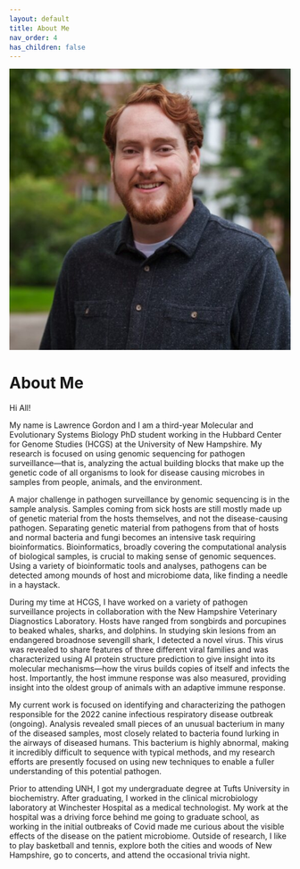 ```yaml
---
layout: default
title: About Me
nav_order: 4
has_children: false
---
```


![headshot_square.jpeg](/images/headshot_square.jpeg)

# About Me

Hi All!

My name is Lawrence Gordon and I am a third-year Molecular and Evolutionary Systems Biology PhD student working in the Hubbard Center for Genome Studies (HCGS) at the University of New Hampshire. My research is focused on using genomic sequencing for pathogen surveillance—that is, analyzing the actual building blocks that make up the genetic code of all organisms to look for disease causing microbes in samples from people, animals, and the environment.

A major challenge in pathogen surveillance by genomic sequencing is in the sample analysis. Samples coming from sick hosts are still mostly made up of genetic material from the hosts themselves, and not the disease-causing pathogen. Separating genetic material from pathogens from that of hosts and normal bacteria and fungi becomes an intensive task requiring bioinformatics. Bioinformatics, broadly covering the computational analysis of biological samples, is crucial to making sense of genomic sequences. Using a variety of bioinformatic tools and analyses, pathogens can be detected among mounds of host and microbiome data, like finding a needle in a haystack.

During my time at HCGS, I have worked on a variety of pathogen surveillance projects in collaboration with the New Hampshire Veterinary Diagnostics Laboratory. Hosts have ranged from songbirds and porcupines to beaked whales, sharks, and dolphins. In studying skin lesions from an endangered broadnose sevengill shark, I detected a novel virus. This virus was revealed to share features of three different viral families and was characterized using AI protein structure prediction to give insight into its molecular mechanisms—how the virus builds copies of itself and infects the host. Importantly, the host immune response was also measured, providing insight into the oldest group of animals with an adaptive immune response.

My current work is focused on identifying and characterizing the pathogen responsible for the 2022 canine infectious respiratory disease outbreak (ongoing). Analysis revealed small pieces of an unusual bacterium in many of the diseased samples, most closely related to bacteria found lurking in the airways of diseased humans. This bacterium is highly abnormal, making it incredibly difficult to sequence with typical methods, and my research efforts are presently focused on using new techniques to enable a fuller understanding of this potential pathogen. 

Prior to attending UNH, I got my undergraduate degree at Tufts University in biochemistry. After graduating, I worked in the clinical microbiology laboratory at Winchester Hospital as a medical technologist. My work at the hospital was a driving force behind me going to graduate school, as working in the initial outbreaks of Covid made me curious about the visible effects of the disease on the patient microbiome. Outside of research, I like to play basketball and tennis, explore both the cities and woods of New Hampshire, go to concerts, and attend the occasional trivia night. 
